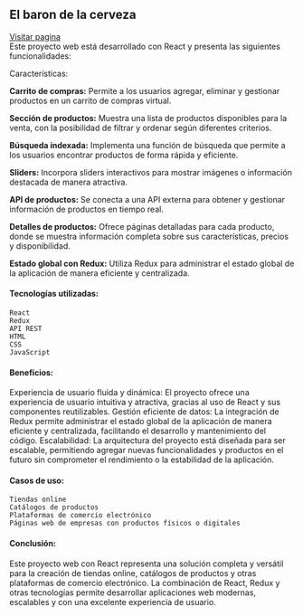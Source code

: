 <h2>El baron de la cerveza</h2>
<a href="https://baron-de-la-cerveza.vercel.app/">Visitar pagina</a>
<br>
Este proyecto web está desarrollado con React y presenta las siguientes funcionalidades:

Características:

<p><b>Carrito de compras:</b> Permite a los usuarios agregar, eliminar y gestionar productos en un carrito de compras virtual.</p>
    <p><b>Sección de productos:</b>  Muestra una lista de productos disponibles para la venta, con la posibilidad de filtrar y ordenar según diferentes criterios.</p>
    <p><b>Búsqueda indexada:</b>  Implementa una función de búsqueda que permite a los usuarios encontrar productos de forma rápida y eficiente.</p>
    <p><b>Sliders:</b>  Incorpora sliders interactivos para mostrar imágenes o información destacada de manera atractiva.</p>
    <p><b>API de productos:</b>  Se conecta a una API externa para obtener y gestionar información de productos en tiempo real.</p>
    <p><b>Detalles de productos:</b>  Ofrece páginas detalladas para cada producto, donde se muestra información completa sobre sus características, precios y disponibilidad.</p>
    <p><b>Estado global con Redux:</b>  Utiliza Redux para administrar el estado global de la aplicación de manera eficiente y centralizada.</p>

<h4>Tecnologías utilizadas:</h4>

    React
    Redux
    API REST
    HTML
    CSS
    JavaScript

<h4>Beneficios:</h4>

<p> Experiencia de usuario fluida y dinámica: El proyecto ofrece una experiencia de usuario intuitiva y atractiva, gracias al uso de React y sus componentes reutilizables.
    Gestión eficiente de datos: La integración de Redux permite administrar el estado global de la aplicación de manera eficiente y centralizada, facilitando el desarrollo y mantenimiento del código.
    Escalabilidad: La arquitectura del proyecto está diseñada para ser escalable, permitiendo agregar nuevas funcionalidades y productos en el futuro sin comprometer el rendimiento o la estabilidad de la aplicación.</p>

<h4>Casos de uso:</h4>

    Tiendas online
    Catálogos de productos
    Plataformas de comercio electrónico
    Páginas web de empresas con productos físicos o digitales

<h4>Conclusión:</h4>

Este proyecto web con React representa una solución completa y versátil para la creación de tiendas online, catálogos de productos y otras plataformas de comercio electrónico. La combinación de React, Redux y otras tecnologías permite desarrollar aplicaciones web modernas, escalables y con una excelente experiencia de usuario.
